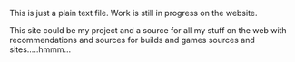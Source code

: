 This is just a plain text file. Work is still in progress on the website.

This site could be my project and a source for all my stuff on the web with recommendations and sources
for builds and games sources and sites.....hmmm... 

